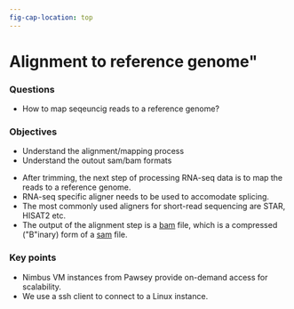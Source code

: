 ```yaml
---
fig-cap-location: top
---
```


# Alignment to reference genome"

<div class="questions">

### Questions

- How to map seqeuncig reads to a reference genome?
</div>  

<div class="objectives">

### Objectives

- Understand the alignment/mapping process
- Understand the outout sam/bam formats

</div>  

- After trimming, the next step of processing RNA-seq data is to map the reads to a reference genome. 
- RNA-seq specific aligner needs to be used to accomodate splicing.
- The most commonly used aligners for short-read sequencing are STAR, HISAT2 etc.
- The output of the alignment step is a [bam](https://en.wikipedia.org/wiki/SAM_(file_format)) file, which is a compressed ("B"inary) form of a [sam](https://en.wikipedia.org/wiki/SAM_(file_format)) file.






<div class="keypoints">

### Key points

- Nimbus VM instances from Pawsey provide on-demand access for scalability.
- We use a ssh client to connect to a Linux instance.

</div>  


